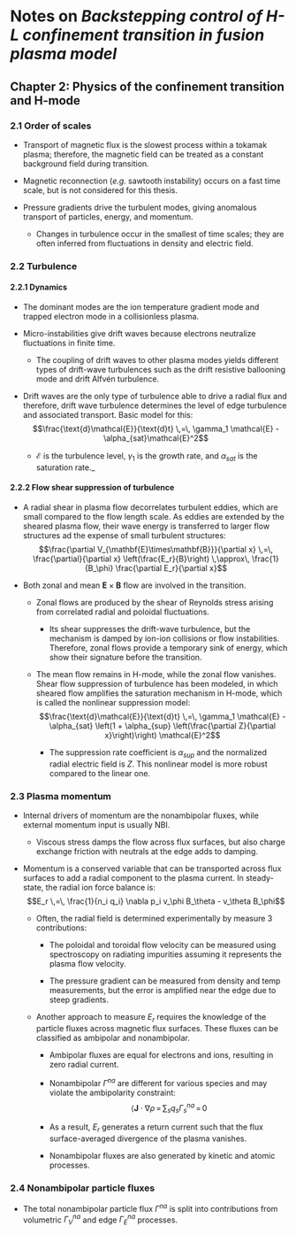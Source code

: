 # Notes on _Backstepping control of H-L confinement transition in fusion plasma model_
## Chapter 2: Physics of the confinement transition and H-mode
### 2.1 Order of scales

+ Transport of magnetic flux is the slowest process within a tokamak plasma; therefore, the magnetic field can be treated as a constant background field during transition.

+ Magnetic reconnection (_e.g._ sawtooth instability) occurs on a fast time scale, but is not considered for this thesis.

+ Pressure gradients drive the turbulent modes, giving anomalous transport of particles, energy, and momentum.

	+ Changes in turbulence occur in the smallest of time scales; they are often inferred from fluctuations in density and electric field.

### 2.2 Turbulence
#### 2.2.1 Dynamics

+ The dominant modes are the ion temperature gradient mode and trapped electron mode in a collisionless plasma.

+ Micro-instabilities give drift waves because electrons neutralize fluctuations in finite time.

	+ The coupling of drift waves to other plasma modes yields different types of drift-wave turbulences such as the drift resistive ballooning mode and drift Alfvén turbulence.

+ Drift waves are the only type of turbulence able to drive a radial flux and therefore, drift wave turbulence determines the level of edge turbulence and associated transport. Basic model for this:
	$$\frac{\text{d}\mathcal{E}}{\text{d}t} \,=\, \gamma_1 \mathcal{E} - \alpha_{sat}\mathcal{E}^2$$

	+ $\mathcal{E}$ is the turbulence level, $\gamma_1$ is the growth rate, and $\alpha_{sat}$ is the saturation rate._

#### 2.2.2 Flow shear suppression of turbulence

+ A radial shear in plasma flow decorrelates turbulent eddies, which are small compared to the flow length scale. As eddies are extended by the sheared plasma flow, their wave energy is transferred to larger flow structures ad the expense of small turbulent structures:
	$$\frac{\partial V_{\mathbf{E}\times\mathbf{B}}}{\partial x} \,=\, \frac{\partial}{\partial x} \left(\frac{E_r}{B}\right) \,\approx\, \frac{1}{B_\phi} \frac{\partial E_r}{\partial x}$$

+ Both zonal and mean $\mathbf{E}\times\mathbf{B}$ flow are involved in the transition.

	+ Zonal flows are produced by the shear of Reynolds stress arising from correlated radial and poloidal fluctuations.

		+ Its shear suppresses the drift-wave turbulence, but the mechanism is damped by ion-ion collisions or flow instabilities. Therefore, zonal flows provide a temporary sink of energy, which show their signature before the transition.

	+ The mean flow remains in H-mode, while the zonal flow vanishes. Shear flow suppression of turbulence has been modeled, in which sheared flow amplifies the saturation mechanism in H-mode, which is called the nonlinear suppression model:
		$$\frac{\text{d}\mathcal{E}}{\text{d}t} \,=\, \gamma_1 \mathcal{E} - \alpha_{sat} \left(1 + \alpha_{sup} \left(\frac{\partial Z}{\partial x}\right)\right) \mathcal{E}^2$$

		+ The suppression rate coefficient is $\alpha_{sup}$ and the normalized radial electric field is $Z$. This nonlinear model is more robust compared to the linear one.

### 2.3 Plasma momentum

+ Internal drivers of momentum are the nonambipolar fluxes, while external momentum input is usually NBI.

	+ Viscous stress damps the flow across flux surfaces, but also charge exchange friction with neutrals at the edge adds to damping.

+ Momentum is a conserved variable that can be transported across flux surfaces to add a radial component to the plasma current. In steady-state, the radial ion force balance is:
	$$E_r \,=\, \frac{1}{n_i q_i} \nabla p_i v_\phi B_\theta - v_\theta B_\phi$$

	+ Often, the radial field is determined experimentally by measure 3 contributions:

		+ The poloidal and toroidal flow velocity can be measured using spectroscopy on radiating impurities assuming it represents the plasma flow velocity.

		+ The pressure gradient can be measured from density and temp measurements, but the error is amplified near the edge due to steep gradients.

	+ Another approach to measure $E_r$ requires the knowledge of the particle fluxes across magnetic flux surfaces. These fluxes can be classified as ambipolar and nonambipolar.

		+ Ambipolar fluxes are equal for electrons and ions, resulting in zero radial current.

		+ Nonambipolar $\Gamma^{na}$ are different for various species and may violate the ambipolarity constraint:
			$$\langle \mathbf{J}\cdot \nabla \rho \,=\, \sum_s q_s \Gamma_s^{na} \,=\, 0$$

		+ As a result, $E_r$ generates a return current such that the flux surface-averaged divergence of the plasma vanishes.

		+ Nonambipolar fluxes are also generated by kinetic and atomic processes.

### 2.4 Nonambipolar particle fluxes

+ The total nonambipolar particle flux $\Gamma^{na}$ is split into contributions from volumetric $\Gamma_V^{na}$ and edge $\Gamma_E^{na}$ processes.